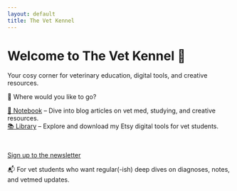 ```yaml
---
layout: default
title: The Vet Kennel
---
```


<div class="homepage-container">
    <h1>Welcome to The Vet Kennel 🐾</h1>
  <p>Your cosy corner for veterinary education, digital tools, and creative resources.</p>

<div class="navigation-buttons">
  <p>🧭 Where would you like to go?</p>
  <div class="button-group">
    <a class="retro-button" href="/notebook">📓 Notebook</a>
    <span>– Dive into blog articles on vet med, studying, and creative resources.</span><br>
    <a class="retro-button" href="/library">📚 Library</a>
    <span>– Explore and download my Etsy digital tools for vet students.</span>
  </div>
</div>

  <a class="cta-button" href="https://eepurl.com/hYOUR-LINK-HERE" target="_blank" style="margin-top: 2em; display: inline-block;">Sign up to the newsletter</a>
<p class="retro-description">📬 For vet students who want regular(-ish) deep dives on diagnoses, notes, and vetmed updates.</p>
</div>
